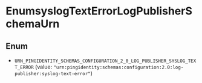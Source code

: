 

# EnumsyslogTextErrorLogPublisherSchemaUrn

## Enum


* `URN_PINGIDENTITY_SCHEMAS_CONFIGURATION_2_0_LOG_PUBLISHER_SYSLOG_TEXT_ERROR` (value: `"urn:pingidentity:schemas:configuration:2.0:log-publisher:syslog-text-error"`)



